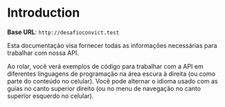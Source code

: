 # Introduction



<aside>
    <strong>Base URL</strong>: <code>http://desafioconvict.test</code>
</aside>

Esta documentação visa fornecer todas as informações necessárias para trabalhar com nossa API.

<aside>Ao rolar, você verá exemplos de código para trabalhar com a API em diferentes linguagens de programação na área escura à direita (ou como parte do conteúdo no celular).
Você pode alternar o idioma usado com as guias no canto superior direito (ou no menu de navegação no canto superior esquerdo no celular).</aside>

